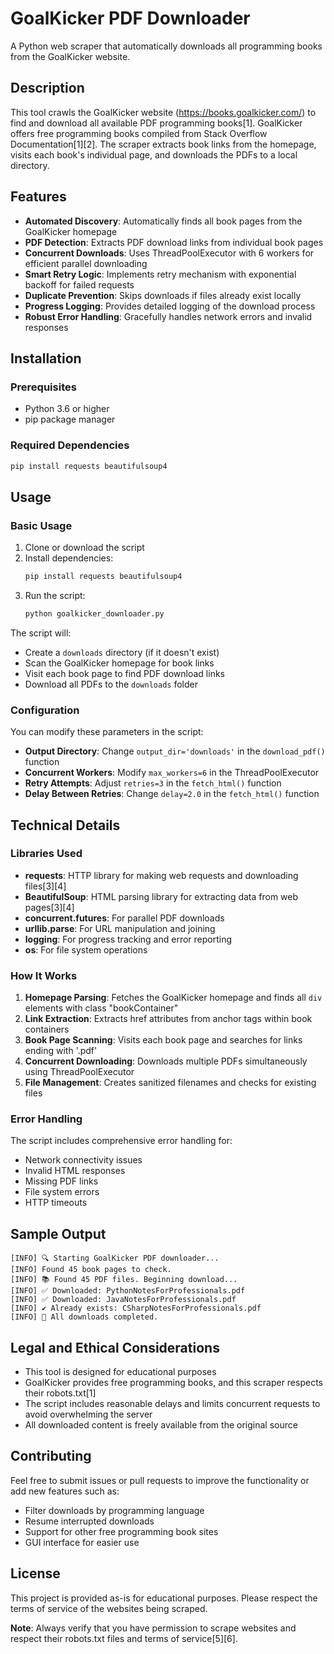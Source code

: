 # GoalKicker PDF Downloader

A Python web scraper that automatically downloads all programming books from the GoalKicker website.

## Description

This tool crawls the GoalKicker website (https://books.goalkicker.com/) to find and download all available PDF programming books[1]. GoalKicker offers free programming books compiled from Stack Overflow Documentation[1][2]. The scraper extracts book links from the homepage, visits each book's individual page, and downloads the PDFs to a local directory.

## Features

- **Automated Discovery**: Automatically finds all book pages from the GoalKicker homepage
- **PDF Detection**: Extracts PDF download links from individual book pages  
- **Concurrent Downloads**: Uses ThreadPoolExecutor with 6 workers for efficient parallel downloading
- **Smart Retry Logic**: Implements retry mechanism with exponential backoff for failed requests
- **Duplicate Prevention**: Skips downloads if files already exist locally
- **Progress Logging**: Provides detailed logging of the download process
- **Robust Error Handling**: Gracefully handles network errors and invalid responses

## Installation

### Prerequisites

- Python 3.6 or higher
- pip package manager

### Required Dependencies

```bash
pip install requests beautifulsoup4
```

## Usage

### Basic Usage

1. Clone or download the script
2. Install dependencies:
   ```bash
   pip install requests beautifulsoup4
   ```
3. Run the script:
   ```bash
   python goalkicker_downloader.py
   ```

The script will:
- Create a `downloads` directory (if it doesn't exist)
- Scan the GoalKicker homepage for book links
- Visit each book page to find PDF download links
- Download all PDFs to the `downloads` folder

### Configuration

You can modify these parameters in the script:

- **Output Directory**: Change `output_dir='downloads'` in the `download_pdf()` function
- **Concurrent Workers**: Modify `max_workers=6` in the ThreadPoolExecutor
- **Retry Attempts**: Adjust `retries=3` in the `fetch_html()` function
- **Delay Between Retries**: Change `delay=2.0` in the `fetch_html()` function

## Technical Details

### Libraries Used

- **requests**: HTTP library for making web requests and downloading files[3][4]
- **BeautifulSoup**: HTML parsing library for extracting data from web pages[3][4]
- **concurrent.futures**: For parallel PDF downloads
- **urllib.parse**: For URL manipulation and joining
- **logging**: For progress tracking and error reporting
- **os**: For file system operations

### How It Works

1. **Homepage Parsing**: Fetches the GoalKicker homepage and finds all `div` elements with class "bookContainer"
2. **Link Extraction**: Extracts href attributes from anchor tags within book containers
3. **Book Page Scanning**: Visits each book page and searches for links ending with '.pdf'
4. **Concurrent Downloading**: Downloads multiple PDFs simultaneously using ThreadPoolExecutor
5. **File Management**: Creates sanitized filenames and checks for existing files

### Error Handling

The script includes comprehensive error handling for:
- Network connectivity issues
- Invalid HTML responses
- Missing PDF links
- File system errors
- HTTP timeouts

## Sample Output

```
[INFO] 🔍 Starting GoalKicker PDF downloader...
[INFO] Found 45 book pages to check.
[INFO] 📚 Found 45 PDF files. Beginning download...
[INFO] ✅ Downloaded: PythonNotesForProfessionals.pdf
[INFO] ✅ Downloaded: JavaNotesForProfessionals.pdf
[INFO] ✔️ Already exists: CSharpNotesForProfessionals.pdf
[INFO] 🎉 All downloads completed.
```

## Legal and Ethical Considerations

- This tool is designed for educational purposes
- GoalKicker provides free programming books, and this scraper respects their robots.txt[1]
- The script includes reasonable delays and limits concurrent requests to avoid overwhelming the server
- All downloaded content is freely available from the original source

## Contributing

Feel free to submit issues or pull requests to improve the functionality or add new features such as:
- Filter downloads by programming language
- Resume interrupted downloads  
- Support for other free programming book sites
- GUI interface for easier use

## License

This project is provided as-is for educational purposes. Please respect the terms of service of the websites being scraped.

**Note**: Always verify that you have permission to scrape websites and respect their robots.txt files and terms of service[5][6].

